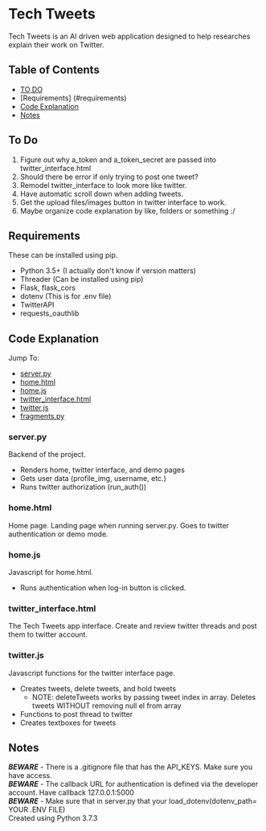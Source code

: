 # Tech Tweets
Tech Tweets is an AI driven web application designed to help researches explain their work on Twitter.

## Table of Contents

* [TO DO](#to-do)
* [Requirements] (#requirements)
* [Code Explanation](#code-explanation)
* [Notes](#notes)

## To Do
1. Figure out why a_token and a_token_secret are passed into twitter_interface.html
2. Should there be error if only trying to post one tweet?
3. Remodel twitter_interface to look more like twitter.
4. Have automatic scroll down when adding tweets.
5. Get the upload files/images button in twitter interface to work.
6. Maybe organize code explanation by like, folders or something :/

## Requirements
These can be installed using pip.
* Python 3.5+ (I actually don't know if version matters)
* Threader (Can be installed using pip)
* Flask, flask_cors
* dotenv (This is for .env file)
* TwitterAPI
* requests_oauthlib

## Code Explanation
Jump To:
* [server.py](#serverpy)
* [home.html](#homehtml)
* [home.js](#homejs)
* [twitter_interface.html](#twitter_interfacehtml)
* [twitter.js](#twitterjs)
* [fragments.py](#fragementspy)

### server.py
Backend of the project. 
* Renders home, twitter interface, and demo pages
* Gets user data (profile_img, username, etc.)
* Runs twitter authorization (run_auth())

### home.html
Home page. Landing page when running server.py. Goes to twitter authentication or demo mode.

### home.js
Javascript for home.html. 
* Runs authentication when log-in button is clicked.

### twitter_interface.html
The Tech Tweets app interface. Create and review twitter threads and post them to twitter account.

### twitter.js
Javascript functions for the twitter interface page. 
* Creates tweets, delete tweets, and hold tweets
    * NOTE: deleteTweets works by passing tweet index in array. Deletes tweets WITHOUT removing null el from array
* Functions to post thread to twitter
* Creates textboxes for tweets

## Notes
***BEWARE*** - There is a .gitignore file that has the API_KEYS. Make sure you have access. \
***BEWARE*** - The callback URL for authentication is defined via the developer account. Have callback 127.0.0.1:5000 \
***BEWARE*** - Make sure that in server.py that your load_dotenv(dotenv_path= YOUR .ENV FILE) \
Created using Python 3.7.3
